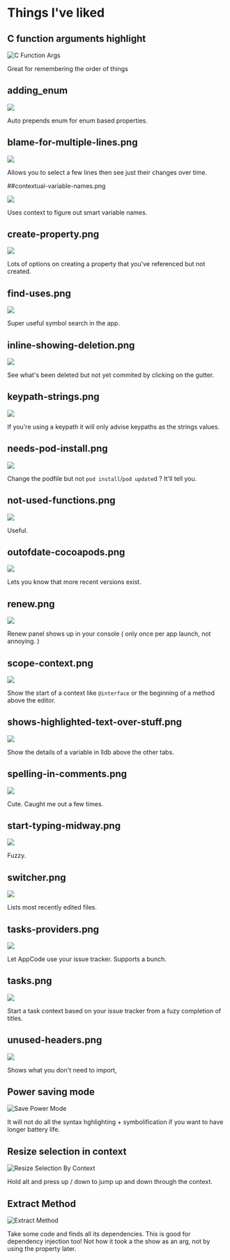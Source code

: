 # Things I've liked

## C function arguments highlight

![C Function Args](web/c-function-args.png)

Great for remembering the order of things

## adding_enum 

![](https://github.com/orta/AppCode/blob/master/web/adding_enum.gif?raw=true)

Auto prepends enum for enum based properties.

## blame-for-multiple-lines.png 

![](https://github.com/orta/AppCode/blob/master/web/blame-for-multiple-lines.png?raw=true)

Allows you to select a few lines then see just their changes over time.

##contextual-variable-names.png 

![](https://github.com/orta/AppCode/blob/master/web/contextual-variable-names.png?raw=true)

Uses context to figure out smart variable names.

## create-property.png 

![](https://github.com/orta/AppCode/blob/master/web/create-property.png?raw=true)

Lots of options on creating a property that you've referenced but not created.

## find-uses.png 

![](https://github.com/orta/AppCode/blob/master/web/find-uses.png?raw=true)

Super useful symbol search in the app.

## inline-showing-deletion.png 

![](https://github.com/orta/AppCode/blob/master/web/inline-showing-deletion.png?raw=true)

See what's been deleted but not yet commited by clicking on the gutter.

## keypath-strings.png 

![](https://github.com/orta/AppCode/blob/master/web/keypath-strings.png?raw=true)

If you're using a keypath it will only advise keypaths as the strings values.

## needs-pod-install.png 

![](https://github.com/orta/AppCode/blob/master/web/needs-pod-install.png?raw=true)

Change the podfile but not `pod install`/`pod update`d ? It'll tell you.

## not-used-functions.png 

![](https://github.com/orta/AppCode/blob/master/web/not-used-functions.png?raw=true)

Useful.

## outofdate-cocoapods.png 

![](https://github.com/orta/AppCode/blob/master/web/outofdate-cocoapods.png?raw=true)

Lets you know that more recent versions exist.

## renew.png 

![](https://github.com/orta/AppCode/blob/master/web/renew.png?raw=true)

Renew panel shows up in your console ( only once per app launch, not annoying. )

## scope-context.png 

![](https://github.com/orta/AppCode/blob/master/web/scope-context.png?raw=true)

Show the start of a context like `@interface` or the beginning of a method above the editor.

## shows-highlighted-text-over-stuff.png 

![](https://github.com/orta/AppCode/blob/master/web/shows-highlighted-text-over-stuff.png?raw=true)

Show the details of a variable in lldb above the other tabs.

## spelling-in-comments.png 

![](https://github.com/orta/AppCode/blob/master/web/spelling-in-comments.png?raw=true)

Cute. Caught me out a few times.

## start-typing-midway.png 

![](https://github.com/orta/AppCode/blob/master/web/start-typing-midway.png?raw=true)

Fuzzy.

## switcher.png 

![](https://github.com/orta/AppCode/blob/master/web/switcher.png?raw=true)

Lists most recently edited files.

## tasks-providers.png 

![](https://github.com/orta/AppCode/blob/master/web/tasks-providers.png?raw=true)

Let AppCode use your issue tracker. Supports a bunch.

## tasks.png 

![](https://github.com/orta/AppCode/blob/master/web/tasks.png?raw=true)

Start a task context based on your issue tracker from a fuzy completion of titles.

## unused-headers.png 

![](https://github.com/orta/AppCode/blob/master/web/unused-headers.png?raw=true)

Shows what you don't need to import,


## Power saving mode

![Save Power Mode](web/save-power-mode.png)

It will not do all the syntax hghlighting + symbolification if you want to have longer battery life.

## Resize selection in context

![Resize Selection By Context](web/resize-selection-by-context.gif)

Hold alt and press up / down to jump up and down through the context.

## Extract Method

![Extract Method](web/extract-method.gif)

Take some code and finds all its dependencies. This is good for dependency injection too! Not how it took a the show as an arg, not by using the property later.
